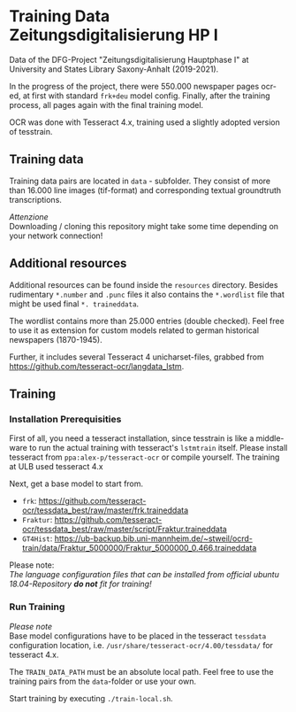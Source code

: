 # Training Data Zeitungsdigitalisierung HP I

Data of the DFG-Project "Zeitungsdigitalisierung Hauptphase I" at University and States Library Saxony-Anhalt (2019-2021).

In the progress of the project, there were 550.000 newspaper pages ocr-ed, at first with standard `frk+deu` model config. Finally, after the training process, all pages again with the final training model.

OCR was done with Tesseract 4.x, training used a slightly adopted version of tesstrain.

## Training data

Training data pairs are located in `data` - subfolder. They  consist of more than 16.000 line images (tif-format) and corresponding textual groundtruth transcriptions.

*Attenzione*  
Downloading / cloning this repository might take some time depending on your network connection!

## Additional resources

Additional resources can be found inside the `resources` directory. Besides rudimentary `*.number` and `.punc` files it also contains the `*.wordlist` file that might be used final `*. traineddata`.

The wordlist contains more than 25.000 entries (double checked). Feel free to use it as extension for custom models related to german historical newspapers (1870-1945).

Further, it includes several Tesseract 4 unicharset-files, grabbed from <https://github.com/tesseract-ocr/langdata_lstm>.

## Training

### Installation Prerequisities

First of all, you need a tesseract installation, since tesstrain is like a middle-ware to run the actual training with tesseract's `lstmtrain` itself. Please install tesseract from `ppa:alex-p/tesseract-ocr` or compile yourself. The training at ULB used tesseract 4.x

Next, get a base model to start from.

* `frk`: <https://github.com/tesseract-ocr/tessdata_best/raw/master/frk.traineddata>
* `Fraktur`: <https://github.com/tesseract-ocr/tessdata_best/raw/master/script/Fraktur.traineddata>
* `GT4Hist`: <https://ub-backup.bib.uni-mannheim.de/~stweil/ocrd-train/data/Fraktur_5000000/Fraktur_5000000_0.466.traineddata>

Please note:  
_The language configuration files that can be installed from official ubuntu 18.04-Repository **do not** fit for training!_

### Run Training

*Please note*  
Base model configurations have to be placed in the tesseract `tessdata` configuration location, i.e. `/usr/share/tesseract-ocr/4.00/tessdata/` for tesseract 4.x.

The `TRAIN_DATA_PATH` must be an absolute local path. Feel free to use the training pairs from the `data`-folder or use your own.

Start training by executing `./train-local.sh`.
